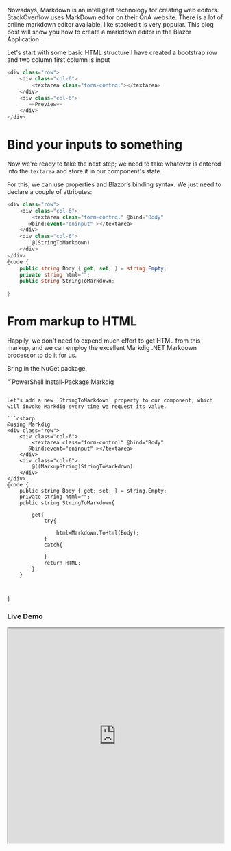 
Nowadays, Markdown is an intelligent technology for creating web editors. StackOverflow uses MarkDown editor on their QnA website. There is a lot of online markdown editor available, like stackedit is very popular.
This blog post will show you how to create a markdown editor in the Blazor Application.

Let's start with some basic HTML structure.I have created a bootstrap row and two column first column is input

```csharp
<div class="row">
    <div class="col-6">
        <textarea class="form-control"></textarea>
    </div>
    <div class="col-6">
       ==Preview==
    </div>
</div>
```

# Bind your inputs to something

Now we're ready to take the next step; we need to take whatever is entered into the  `textarea`  and store it in our component's state.

For this, we can use properties and Blazor’s binding syntax. We just need to declare a couple of attributes:

```csharp
<div class="row">
    <div class="col-6">
        <textarea class="form-control" @bind="Body" 
       @bind:event="oninput" ></textarea>
    </div>
    <div class="col-6">
        @(StringToMarkdown)
    </div>
</div>
@code {
    public string Body { get; set; } = string.Empty;
    private string html="";
    public string StringToMarkdown;
 
}
```

# From markup to HTML

Happily, we don't need to expend much effort to get HTML from this markup, and we can employ the excellent Markdig .NET Markdown processor to do it for us.

Bring in the NuGet package.

"`PowerShell
Install-Package Markdig
```

Let's add a new `StringToMarkdown` property to our component, which will invoke Markdig every time we request its value.

```csharp
@using Markdig
<div class="row">
    <div class="col-6">
        <textarea class="form-control" @bind="Body" 
       @bind:event="oninput" ></textarea>
    </div>
    <div class="col-6">
        @((MarkupString)StringToMarkdown)
    </div>
</div>
@code {
    public string Body { get; set; } = string.Empty;
    private string html="";
    public string StringToMarkdown{

        get{
            try{

                html=Markdown.ToHtml(Body);
            }
            catch{

            }
            return HTML;
        }
    }

    

}
```

### Live Demo

<iframe width="100%" height="500px" src="https://blazorrepl.telerik.com/repl/embed/mQaAQouJ41XMcCnE13?editor=true&result=true&errorList=false"></iframe>

<!--stackedit_data:
eyJoaXN0b3J5IjpbLTkxMTk0NjQxLDc1MTk3MTQxNywxNTgxNz
c1ODY2LC04MjI0NzQyNzZdfQ==
-->